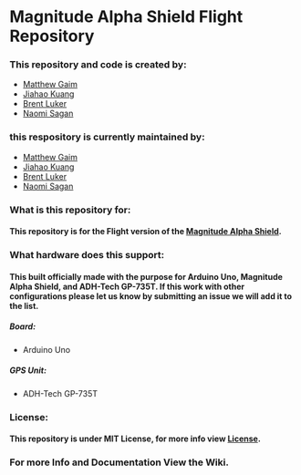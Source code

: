 # Magnitude Alpha Shield Flight Repository

### This repository and code is created by:
* [Matthew Gaim](https://github.com/matthewgaim)
* [Jiahao Kuang](https://github.com/jiahaok)
* [Brent Luker](https://github.com/mydogisjibe)
* [Naomi Sagan](https://github.com/NSagan271)

### this respository is currently maintained by:
* [Matthew Gaim](https://github.com/matthewgaim)
* [Jiahao Kuang](https://github.com/jiahaok)
* [Brent Luker](https://github.com/mydogisjibe)
* [Naomi Sagan](https://github.com/NSagan271)

### What is this repository for:

#### This repository is for the Flight version of the [Magnitude Alpha Shield](https://magnitude.io/product/cansat/).

### What hardware does this support:

#### This built officially made with the purpose for Arduino Uno, Magnitude Alpha Shield, and ADH-Tech GP-735T. If this work with other configurations please let us know by submitting an issue we will add it to the list.

##### Board:
* Arduino Uno

##### GPS Unit:
* ADH-Tech GP-735T

### License:

#### This repository is under MIT License, for more info view [License](/License).

### For more Info and Documentation View the Wiki.
